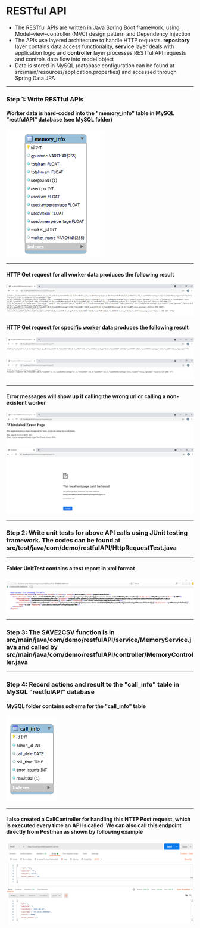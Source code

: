 # RESTful API

<ul>
<li>The RESTful APIs are written in Java Spring Boot framework, using Model–view–controller (MVC) design pattern and Dependency Injection</li>
<li>The APIs use layered architecture to handle HTTP requests. <strong>repository</strong> layer contains data access functionality, <strong>service</strong> layer deals with application logic and <strong>controller</strong> layer processes RESTful API requests and controls data flow into model object</li>
<li>Data is stored in MySQL (database configuration can be found at src/main/resources/application.properties) and accessed through Spring Data JPA</li>
</ul>

<hr>
<h3>Step 1: Write RESTful APIs</h3>
<h4>Worker data is hard-coded into the "memory_info" table in MySQL "restfulAPI" database (see MySQL folder)</h4>
<img src="./Images/memoryInfoSchema.png">

<hr>
<h4>HTTP Get request for all worker data produces the following result</h4>
<img src="./Images/allMemoryUsageInfo_2.png">
<h4>HTTP Get request for specific worker data produces the following result</h4>
<img src="./Images/memoryUsageInfo1.png">
<img src="./Images/memoryUsageInfo2.png">

<hr>
<h4>Error messages will show up if calling the wrong url or calling a non-existent worker</h4>
<img src="./Images/error2.png">
<img src="./Images/error1.png">

<hr>
<h3>Step 2: Write unit tests for above API calls using JUnit testing framework. The codes can be found at src/test/java/com/demo/restfulAPI/HttpRequestTest.java</h3>

<hr>
<h4>Folder UnitTest contains a test report in xml format</h4>
<img src="./Images/testReport.png">

<hr>
<h3>Step 3: The SAVE2CSV function is in src/main/java/com/demo/restfulAPI/service/MemoryService.java and called by src/main/java/com/demo/restfulAPI/controller/MemoryController.java</h3>

<hr>
<h3>Step 4: Record actions and result to the "call_info" table in MySQL "restfulAPI" database</h3>
<h4> MySQL folder contains schema for the "call_info" table</h4>
<img src="./Images/callInfoSchema.png">

<hr>
<h4>I also created a CallController for handling this HTTP Post request, which is executed every time an API is called. We can also call this endpoint directly from Postman as shown by following example</h4>
<img src="./Images/addAPICallInfo.png">
